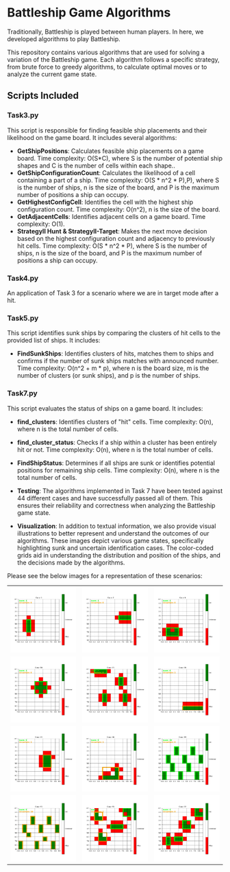 # Battleship Game Algorithms
Traditionally, Battleship is played between human players. In here, we developed algorithms to play Battleship.

This repository contains various algorithms that are used for solving a variation of the Battleship game. Each algorithm follows a specific strategy, from brute force to greedy algorithms, to calculate optimal moves or to analyze the current game state.

## Scripts Included

### Task3.py

This script is responsible for finding feasible ship placements and their likelihood on the game board. It includes several algorithms:

- **GetShipPositions**: Calculates feasible ship placements on a game board. Time complexity: O(S*C), where S is the number of potential ship shapes and C is the number of cells within
each shape..
- **GetShipConfigurationCount**: Calculates the likelihood of a cell containing a part of a ship. Time complexity: O(S * n^2 * P),P), where S is the number of ships, n
is the size of the board, and P is the maximum number of positions a ship can occupy.
- **GetHighestConfigCell**: Identifies the cell with the highest ship configuration count. Time complexity: O(n^2), n
is the size of the board.
- **GetAdjacentCells**: Identifies adjacent cells on a game board. Time complexity: O(1).
- **StrategyII Hunt & StrategyII-Target**: Makes the next move decision based on the highest configuration count and adjacency to previously hit cells. Time complexity: O(S * n^2 * P), where S is the number of ships, n is the size
of the board, and P is the maximum number of positions a ship can occupy.

### Task4.py

An application of Task 3 for a scenario where we are in target mode after a hit.

### Task5.py

This script identifies sunk ships by comparing the clusters of hit cells to the provided list of ships. It includes:

- **FindSunkShips**: Identifies clusters of hits, matches them to ships and confirms if the number of sunk ships matches with announced number. Time complexity: O(n^2 + m * p), where n is the board size, m is the number of clusters
(or sunk ships), and p is the number of ships.

### Task7.py

This script evaluates the status of ships on a game board. It includes:

- **find_clusters**: Identifies clusters of "hit" cells. Time complexity: O(n), where n is the total number of cells.
- **find_cluster_status**: Checks if a ship within a cluster has been entirely hit or not. Time complexity: O(n), where n is the total number of cells.
- **FindShipStatus**: Determines if all ships are sunk or identifies potential positions for remaining ship cells. Time complexity: O(n), where n is the total number of cells.

- **Testing**: 
The algorithms implemented in Task 7 have been tested against 44 different cases and have successfully passed all of them. This ensures their reliability and correctness when analyzing the Battleship game state.

- **Visualization**:
In addition to textual information, we also provide visual illustrations to better represent and understand the outcomes of our algorithms. These images depict various game states, specifically highlighting sunk and uncertain identification cases. The color-coded grids aid in understanding the distribution and position of the ships, and the decisions made by the algorithms. 

Please see the below images for a representation of these scenarios:

<table>
  <tr>
    <td>
      <img src="plots/plot0.png" alt="plot0">
    </td>
    <td>
      <img src="plots/plot1.png" alt="plot1">
    </td>
    <td>
      <img src="plots/plot5.png" alt="plot5">
    </td>
  </tr>
  <tr>
    <td>
      <img src="plots/plot15.png" alt="plot15">
    </td>
    <td>
      <img src="plots/plot20.png" alt="plot20">
    </td>
    <td>
      <img src="plots/plot25.png" alt="plot25">
    </td>
  </tr>
  <tr>
    <td>
      <img src="plots/plot30.png" alt="plot30">
    </td>
    <td>
      <img src="plots/plot35.png" alt="plot35">
    </td>
    <td>
      <img src="plots/plot18.png" alt="plot18">
    </td>
  </tr>
  <tr>
    <td>
      <img src="plots/plot40.png" alt="plot40">
    </td>
    <td>
      <img src="plots/plot44.png" alt="plot44">
    </td>    
    <td>
      <img src="plots/plot21.png" alt="plot21">
    </td>
  </tr>
</table>

